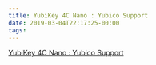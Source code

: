 ```yaml
---
title: YubiKey 4C Nano : Yubico Support
date: 2019-03-04T22:17:25-00:00
tags:
---
```


[YubiKey 4C Nano : Yubico Support](https://support.yubico.com/support/solutions/articles/15000006489-yubikey-4c-nano)
